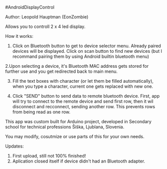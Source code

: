 #AndroidDisplayControl

Author: Leopold Hauptman (EonZombie)

Allows you to controll 2 x 4 led display.

How it works:
1. Click on Bluetooth button to get to device selector menu.
Already paired devices will be displayed. Click on scan button to find
new devices (but I recommand pairing them by using Android builtin bluetooth
menu)

2.Upon selecting a device, it's Bluetooth MAC address gets stored for
further use and you get redirected back to main menu.

3. Fill the text boxes with character (or let them be filled
automatically), when you type a character, current one gets replaced with
new one.

4. Click "SEND" button to send data to remote bluetooth device.
First, app will try to connect to the remote device and send first row,
then it wil disconnect and recconnect, sending another row. This prevents
rows from being read as one row.

This app was custom built for Arduino project, developed in Secondary
school for technical professions Šiška, Ljublana, Slovenia.

You may modify, cosutmize or use parts of this for your own needs.

Updates:

1. First upload, still not 100% finished!
2. Aplication closed itself if device didn't had an Bluetooth adapter.
